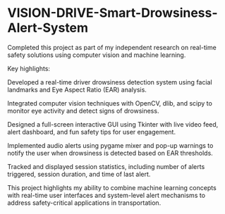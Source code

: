 # VISION-DRIVE-Smart-Drowsiness-Alert-System

Completed this project as part of my independent research on real-time safety solutions using computer vision and machine learning.

Key highlights:

Developed a real-time driver drowsiness detection system using facial landmarks and Eye Aspect Ratio (EAR) analysis.

Integrated computer vision techniques with OpenCV, dlib, and scipy to monitor eye activity and detect signs of drowsiness.

Designed a full-screen interactive GUI using Tkinter with live video feed, alert dashboard, and fun safety tips for user engagement.

Implemented audio alerts using pygame mixer and pop-up warnings to notify the user when drowsiness is detected based on EAR thresholds.

Tracked and displayed session statistics, including number of alerts triggered, session duration, and time of last alert.

This project highlights my ability to combine machine learning concepts with real-time user interfaces and system-level alert mechanisms to address safety-critical applications in transportation.
